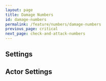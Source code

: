 ```yaml
---
layout: page
title: Damage Numbers
id: damage-numbers
permalink: /feature/numbers/damage-numbers
previous_page: critical
next_page: check-and-attack-numbers
---
```


## Settings

## Actor Settings
